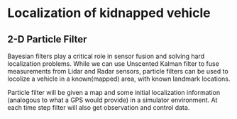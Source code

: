 # Localization of kidnapped vehicle

## 2-D Particle Filter
Bayesian filters play a critical role in sensor fusion and solving  hard localization problems. While we can use Unscented Kalman filter to fuse measurements from Lidar and Radar sensors, particle filters can be used to locolize a vehicle in a known(mapped) area, with known landmark locations. 

Particle filter will be given a map and some initial localization information (analogous to what a GPS would provide) in a simulator environment. At each time step filter will also get observation and control data.



